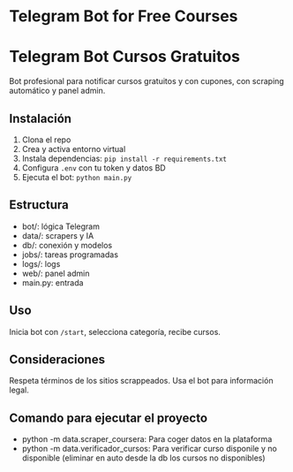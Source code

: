 # Telegram Bot for Free Courses

# Telegram Bot Cursos Gratuitos

Bot profesional para notificar cursos gratuitos y con cupones, con scraping automático y panel admin.

## Instalación

1. Clona el repo
2. Crea y activa entorno virtual
3. Instala dependencias: `pip install -r requirements.txt`
4. Configura `.env` con tu token y datos BD
5. Ejecuta el bot: `python main.py`

## Estructura

- bot/: lógica Telegram
- data/: scrapers y IA
- db/: conexión y modelos
- jobs/: tareas programadas
- logs/: logs
- web/: panel admin
- main.py: entrada

## Uso

Inicia bot con `/start`, selecciona categoría, recibe cursos.

## Consideraciones

Respeta términos de los sitios scrappeados. Usa el bot para información legal.

## Comando para ejecutar el proyecto

- python -m data.scraper_coursera: Para coger datos en la plataforma
- python -m data.verificador_cursos: Para verificar curso disponile y no disponible (eliminar en auto desde la db los cursos no disponibles)



